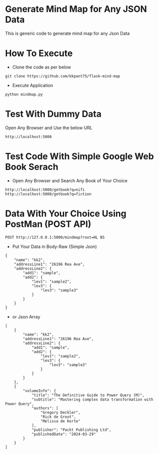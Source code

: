 # Generate Mind Map for Any JSON Data

This is generic code to generate mind map for any Json Data 

# How To Execute 

- Clone the code as per below
```
git clone https://github.com/kkpant75/flask-mind-map
```
- Execute Application 

```
python mindmap.py
```

# Test With Dummy Data

Open Any Browser and Use the below URL
```
http://localhost:5000
```
# Test Code With Simple Google Web Book Serach

- Open Any Browser and Search Any Book of Your Choice
```
http://localhost:5000/getbook?q=nifi
http://localhost:5000/getbook?q=fiction
```


# Data With Your Choice Using PostMan (POST API)

```
POST http://127.0.0.1:5000/mindmap?root=HL BS
```

- Put Your Data in Body-Raw (Simple Json)
```
{
	"name": "kk2",
	"addressLine1": "26196 Rea Ave",
	"addressLine2": {
		"add1": "sample",
		"add2": {
			"lev1": "sample2",
			"lev3": {
				"lev3": "sample3"
			}
		}
	}
}
```
- or Json Array 
```
[
	{
		"name": "kk2",
		"addressLine1": "26196 Rea Ave",
		"addressLine2": {
			"add1": "sample",
			"add2": {
				"lev1": "sample2",
				"lev3": {
					"lev3": "sample3"
				}
			}
		}
	},
	{
		"volumeInfo": {
			"title": "The Definitive Guide to Power Query (M)",
			"subtitle": "Mastering complex data transformation with Power Query",
			"authors": [
				"Gregory Deckler",
				"Rick de Groot",
				"Melissa de Korte"
			],
			"publisher": "Packt Publishing Ltd",
			"publishedDate": "2024-03-29"
		}
	}
]
```